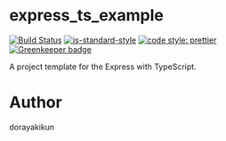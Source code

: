 # express_ts_example

[![Build Status](https://dev.azure.com/dorayakikun/OSS/_apis/build/status/dorayakikun.express_ts_example?branchName=master)](https://dev.azure.com/dorayakikun/OSS/_build/latest?definitionId=7&branchName=master)
[![js-standard-style](https://img.shields.io/badge/code%20style-standard-brightgreen.svg?style=flat-square)](http://standardjs.com)
[![code style: prettier](https://img.shields.io/badge/code_style-prettier-ff69b4.svg?style=flat-square)](https://github.com/prettier/prettier) [![Greenkeeper badge](https://badges.greenkeeper.io/dorayakikun/express_ts_example.svg)](https://greenkeeper.io/)

A project template for the Express with TypeScript.

# Author

dorayakikun

